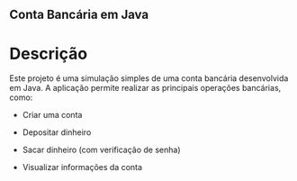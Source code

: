 ## Conta Bancária em Java

# Descrição 

Este projeto é uma simulação simples de uma conta bancária desenvolvida em Java. A aplicação permite realizar as principais operações bancárias, como:

- Criar uma conta

- Depositar dinheiro

- Sacar dinheiro (com verificação de senha)

- Visualizar informações da conta


